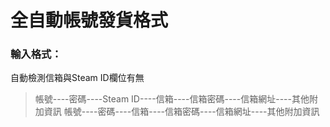 # 全自動帳號發貨格式


### 輸入格式：
自動檢測信箱與Steam ID欄位有無
>帳號----密碼----Steam ID----信箱----信箱密碼----信箱網址----其他附加資訊
>帳號----密碼----信箱----信箱密碼----信箱網址----其他附加資訊

